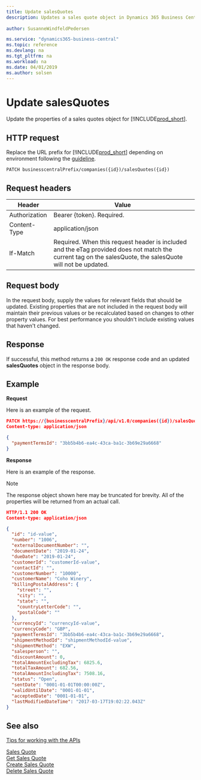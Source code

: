 ```yaml
---
title: Update salesQuotes
description: Updates a sales quote object in Dynamics 365 Business Central.
 
author: SusanneWindfeldPedersen

ms.service: "dynamics365-business-central"
ms.topic: reference
ms.devlang: na
ms.tgt_pltfrm: na
ms.workload: na
ms.date: 04/01/2019
ms.author: solsen
---
```


# Update salesQuotes
Update the properties of a sales quotes object for [!INCLUDE[prod_short](../../../includes/prod_short.md)].

## HTTP request
Replace the URL prefix for [!INCLUDE[prod_short](../../../includes/prod_short.md)] depending on environment following the [guideline](../../v1.0/endpoints-apis-for-dynamics.md).

```
PATCH businesscentralPrefix/companies({id})/salesQuotes({id})
```

## Request headers

|Header|Value|
|------|-----|
|Authorization |Bearer {token}. Required.|
|Content-Type  |application/json|
|If-Match      |Required. When this request header is included and the eTag provided does not match the current tag on the salesQuote, the salesQuote will not be updated. |

## Request body
In the request body, supply the values for relevant fields that should be updated. Existing properties that are not included in the request body will maintain their previous values or be recalculated based on changes to other property values. For best performance you shouldn't include existing values that haven't changed.

## Response
If successful, this method returns a ```200 OK``` response code and an updated **salesQuotes** object in the response body.

## Example

**Request**

Here is an example of the request.
```json
PATCH https://{businesscentralPrefix}/api/v1.0/companies({id})/salesQuotes({id})
Content-type: application/json

{
  "paymentTermsId": "3bb5b4b6-ea4c-43ca-ba1c-3b69e29a6668"
}
```

**Response**

Here is an example of the response. 

> [!NOTE]  
>   The response object shown here may be truncated for brevity. All of the properties will be returned from an actual call.

```json
HTTP/1.1 200 OK
Content-type: application/json

{
  "id": "id-value",
  "number": "1006",
  "externalDocumentNumber": "",
  "documentDate": "2019-01-24",
  "dueDate": "2019-01-24",
  "customerId": "customerId-value",
  "contactId": "",
  "customerNumber": "10000",
  "customerName": "Coho Winery",
  "billingPostalAddress": {
    "street": "",
    "city": "",
    "state": "",
    "countryLetterCode": "",
    "postalCode": ""
  },
  "currencyId": "currencyId-value",
  "currencyCode": "GBP",
  "paymentTermsId": "3bb5b4b6-ea4c-43ca-ba1c-3b69e29a6668",
  "shipmentMethodId": "shipmentMethodId-value",
  "shipmentMethod": "EXW",
  "salesperson": "",
  "discountAmount": 0,
  "totalAmountExcludingTax": 6825.6,
  "totalTaxAmount": 682.56,
  "totalAmountIncludingTax": 7508.16,
  "status": "Open",
  "sentDate": "0001-01-01T00:00:00Z",
  "validUntilDate": "0001-01-01",
  "acceptedDate": "0001-01-01",  
  "lastModifiedDateTime": "2017-03-17T19:02:22.043Z"
}
```

## See also
[Tips for working with the APIs](/dynamics365/business-central/dev-itpro/developer/devenv-connect-apps-tips)  

[Sales Quote](../resources/dynamics_salesquote.md)  
[Get Sales Quote](../api/dynamics_salesquote_get.md)  
[Create Sales Quote](../api/dynamics_create_salesquote.md)  
[Delete Sales Quote](../api/dynamics_salesquote_delete.md)  